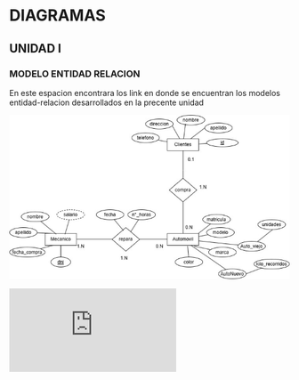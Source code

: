 # DIAGRAMAS
## UNIDAD I
### MODELO ENTIDAD RELACION
En este espacion encontrara los link en donde se encuentran los modelos entidad-relacion desarrollados en la precente unidad

![Diagrama de Concesionaria](https://github.com/vivinaCordova/DIAGRAMAS_BASE_DE_DATOS/blob/main/Diagrama%20Concesionaria.jpg)


![Diagrama de Concesionaria](https://github.com/vivinaCordova/DIAGRAMAS_BASE_DE_DATOS/blob/main/Diagrama_Gestion_Paquetes%20_.pdf)
